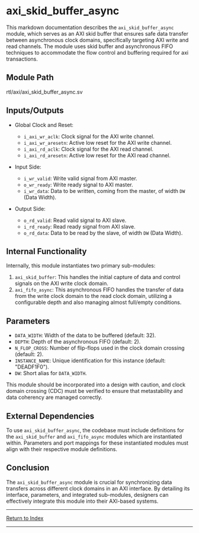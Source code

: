 # axi_skid_buffer_async

This markdown documentation describes the `axi_skid_buffer_async` module, which serves as an AXI skid buffer that ensures safe data transfer between asynchronous clock domains, specifically targeting AXI write and read channels. The module uses skid buffer and asynchronous FIFO techniques to accommodate the flow control and buffering required for axi transactions.

## Module Path

rtl/axi/axi_skid_buffer_async.sv

## Inputs/Outputs

- Global Clock and Reset:
  - `i_axi_wr_aclk`: Clock signal for the AXI write channel.
  - `i_axi_wr_aresetn`: Active low reset for the AXI write channel.
  - `i_axi_rd_aclk`: Clock signal for the AXI read channel.
  - `i_axi_rd_aresetn`: Active low reset for the AXI read channel.

- Input Side:
  - `i_wr_valid`: Write valid signal from AXI master.
  - `o_wr_ready`: Write ready signal to AXI master.
  - `i_wr_data`: Data to be written, coming from the master, of width `DW` (Data Width).

- Output Side:
  - `o_rd_valid`: Read valid signal to AXI slave.
  - `i_rd_ready`: Read ready signal from AXI slave.
  - `o_rd_data`: Data to be read by the slave, of width `DW` (Data Width).

## Internal Functionality

Internally, this module instantiates two primary sub-modules:

1. `axi_skid_buffer`: This handles the initial capture of data and control signals on the AXI write clock domain.
2. `axi_fifo_async`: This asynchronous FIFO handles the transfer of data from the write clock domain to the read clock domain, utilizing a configurable depth and also managing almost full/empty conditions.

## Parameters

- `DATA_WIDTH`: Width of the data to be buffered (default: 32).
- `DEPTH`: Depth of the asynchronous FIFO (default: 2).
- `N_FLOP_CROSS`: Number of flip-flops used in the clock domain crossing (default: 2).
- `INSTANCE_NAME`: Unique identification for this instance (default: "DEADF1F0").
- `DW`: Short alias for `DATA_WIDTH`.

This module should be incorporated into a design with caution, and clock domain crossing (CDC) must be verified to ensure that metastability and data coherency are managed correctly.
  
## External Dependencies

To use `axi_skid_buffer_async`, the codebase must include definitions for the `axi_skid_buffer` and `axi_fifo_async` modules which are instantiated within. Parameters and port mappings for these instantiated modules must align with their respective module definitions.

## Conclusion

The `axi_skid_buffer_async` module is crucial for synchronizing data transfers across different clock domains in an AXI interface. By detailing its interface, parameters, and integrated sub-modules, designers can effectively integrate this module into their AXI-based systems.

---

[Return to Index](index.md)

---
